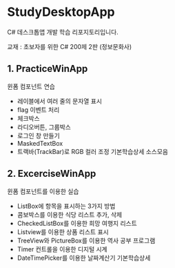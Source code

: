 # StudyDesktopApp
C# 데스크톱앱 개발 학습 리포지토리입니다.

교재 : 초보자를 위한 C# 200제 2판 (정보문화사)


## 1. PracticeWinApp
윈폼 컴포넌트 연습

- 레이블에서 여러 줄의 문자열 표시
- flag 이벤트 처리
- 체크박스
- 라디오버튼, 그룹박스
- 로그인 창 만들기
- MaskedTextBox
- 트랙바(TrackBar)로 RGB 컬러 조정
기본학습상세
소스모음

## 2. ExcerciseWinApp
윈폼 컴포넌트를 이용한 실습

- ListBox에 항목을 표시하는 3가지 방법
- 콤보박스를 이용한 식당 리스트 추가, 삭제
- CheckedListBox를 이용한 희망 여행지 리스트
- Listview를 이용한 상품 리스트 표시
- TreeView와 PictureBox를 이용한 역사 공부 프로그램
- Timer 컨트롤을 이용한 디지털 시계
- DateTimePicker를 이용한 날짜계산기
기본학습상세
